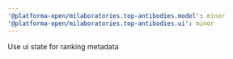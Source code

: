 ```yaml
---
'@platforma-open/milaboratories.top-antibodies.model': minor
'@platforma-open/milaboratories.top-antibodies.ui': minor
---
```


Use ui state for ranking metadata
